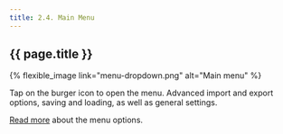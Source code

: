 ```yaml
---
title: 2.4. Main Menu
---
```


## {{ page.title }}
{% flexible_image link="menu-dropdown.png" alt="Main menu" %}

Tap on the burger icon to open the menu. Advanced import and export options, saving and loading, as well as general settings.

[Read more](./7-main-menu) about the menu options.
